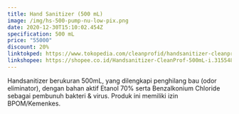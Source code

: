 ```yaml
---
title: Hand Sanitizer (500 mL)
image: /img/hs-500-pump-nu-low-pix.png
date: 2020-12-30T15:10:02.454Z
specification: 500 mL
price: "55000"
discount: 20%
linktokped: https://www.tokopedia.com/cleanprofid/handsanitizer-cleanprof-500ml
linkshopee: https://shopee.co.id/Handsanitizer-CleanProf-500mL-i.315548033.7154975360
---
```

Handsanitizer berukuran 500mL, yang dilengkapi penghilang bau (odor eliminator), dengan bahan aktif Etanol 70% serta Benzalkonium Chloride sebagai pembunuh bakteri & virus. Produk ini memiliki izin BPOM/Kemenkes.